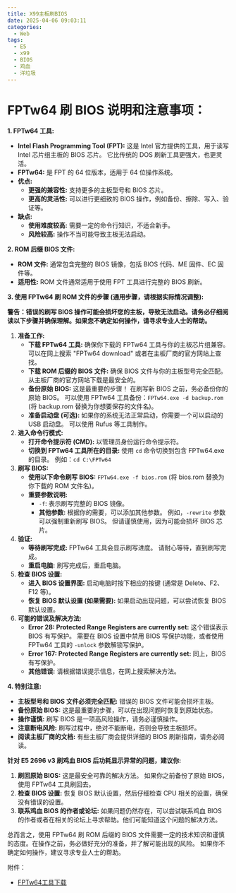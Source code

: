 ```yaml
---
title: X99主板刷BIOS
date: 2025-04-06 09:03:11
categories:
  - Web
tags:
  - E5
  - x99
  - BIOS
  - 鸡血
  - 洋垃圾
---
```



# FPTw64 刷 BIOS 说明和注意事项：

**1. FPTw64 工具:**

* **Intel Flash Programming Tool (FPT):** 这是 Intel 官方提供的工具，用于读写 Intel 芯片组主板的 BIOS 芯片。  它比传统的 DOS 刷新工具更强大，也更灵活。
* **FPTw64:**  是 FPT 的 64 位版本，适用于 64 位操作系统。
* **优点:**
    * **更强的兼容性:** 支持更多的主板型号和 BIOS 芯片。
    * **更高的灵活性:** 可以进行更细致的 BIOS 操作，例如备份、擦除、写入、验证等。
* **缺点:**
    * **使用难度较高:**  需要一定的命令行知识，不适合新手。
    * **风险较高:**  操作不当可能导致主板无法启动。

**2. ROM 后缀 BIOS 文件:**

* **ROM 文件:** 通常包含完整的 BIOS 镜像，包括 BIOS 代码、ME 固件、EC 固件等。
* **适用性:**  ROM 文件通常适用于使用 FPT 工具进行完整的 BIOS 刷新。

**3. 使用 FPTw64 刷 ROM 文件的步骤 (通用步骤，请根据实际情况调整):**

**警告：错误的刷写 BIOS 操作可能会损坏您的主板，导致无法启动。请务必仔细阅读以下步骤并确保理解。如果您不确定如何操作，请寻求专业人士的帮助。**

1. **准备工作:**
    * **下载 FPTw64 工具:** 确保你下载的 FPTw64 工具与你的主板芯片组兼容。  可以在网上搜索 "FPTw64 download" 或者在主板厂商的官方网站上查找。
    * **下载 ROM 后缀的 BIOS 文件:**  确保 BIOS 文件与你的主板型号完全匹配。从主板厂商的官方网站下载是最安全的。
    * **备份原始 BIOS:** 这是最重要的步骤！ 在刷写新 BIOS 之前，务必备份你的原始 BIOS。  可以使用 FPTw64 工具备份：`FPTw64.exe -d backup.rom`  (将 backup.rom 替换为你想要保存的文件名)。
    * **准备启动盘 (可选):** 如果你的系统无法正常启动，你需要一个可以启动的 USB 启动盘。  可以使用 Rufus 等工具制作。
2. **进入命令行模式:**
    * **打开命令提示符 (CMD):** 以管理员身份运行命令提示符。
    * **切换到 FPTw64 工具所在的目录:** 使用 `cd` 命令切换到包含 FPTw64.exe 的目录。  例如：`cd C:\FPTw64`
3. **刷写 BIOS:**
    * **使用以下命令刷写 BIOS:**  `FPTw64.exe -f bios.rom`  (将 bios.rom 替换为你下载的 ROM 文件名)。
    * **重要参数说明:**
        * `-f`:  表示刷写完整的 BIOS 镜像。
        * **其他参数:**  根据你的需要，可以添加其他参数。 例如，`-rewrite` 参数可以强制重新刷写 BIOS。  但请谨慎使用，因为可能会损坏 BIOS 芯片。
4. **验证:**
    * **等待刷写完成:**  FPTw64 工具会显示刷写进度。  请耐心等待，直到刷写完成。
    * **重启电脑:**  刷写完成后，重启电脑。
5. **检查 BIOS 设置:**
    * **进入 BIOS 设置界面:**  启动电脑时按下相应的按键 (通常是 Delete、F2、F12 等)。
    * **恢复 BIOS 默认设置 (如果需要):**  如果启动出现问题，可以尝试恢复 BIOS 默认设置。
6. **可能的错误及解决方法:**
    * **Error 28: Protected Range Registers are currently set:**  这个错误表示 BIOS 有写保护。  需要在 BIOS 设置中禁用 BIOS 写保护功能，或者使用 FPTw64 工具的 `-unlock` 参数解锁写保护。
    * **Error 167: Protected Range Registers are currently set:**  同上，BIOS 有写保护。
    * **其他错误:**  请根据错误提示信息，在网上搜索解决方法。

**4. 特别注意:**

* **主板型号和 BIOS 文件必须完全匹配:** 错误的 BIOS 文件可能会损坏主板。
* **备份原始 BIOS:**  这是最重要的步骤，可以在出现问题时恢复到原始状态。
* **操作谨慎:**  刷写 BIOS 是一项高风险操作，请务必谨慎操作。
* **注意断电风险:**  刷写过程中，绝对不能断电，否则会导致主板损坏。
* **阅读主板厂商的文档:**  有些主板厂商会提供详细的 BIOS 刷新指南，请务必阅读。

**针对 E5 2696 v3 刷鸡血 BIOS 后功耗显示异常的问题，建议你:**

1. **刷回原始 BIOS:** 这是最安全可靠的解决方法。 如果你之前备份了原始 BIOS，使用 FPTw64 工具刷回去。
2. **检查 BIOS 设置:** 恢复 BIOS 默认设置，然后仔细检查 CPU 相关的设置，确保没有错误的设置。
3. **联系鸡血 BIOS 的作者或论坛:**  如果问题仍然存在，可以尝试联系鸡血 BIOS 的作者或者在相关的论坛上寻求帮助。他们可能知道这个问题的解决方法。

总而言之，使用 FPTw64 刷 ROM 后缀的 BIOS 文件需要一定的技术知识和谨慎的态度。在操作之前，务必做好充分的准备，并了解可能出现的风险。 如果你不确定如何操作，建议寻求专业人士的帮助。

附件：
- [FPTw64工具下载](https://imagebed.cherryred.asia/file/1743922246583_FPTw64.zip)
